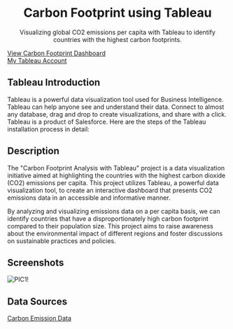 <div align="center">
    <h1> Carbon Footprint using Tableau </h1>
    <p>
Visualizing global CO2 emissions per capita with Tableau to identify countries with the highest carbon footprints.
</p>
</div>

[View Carbon Footprint Dashboard](https://public.tableau.com/app/profile/eshaalakshmi.d.s/viz/carbonfootprint_16419147506440/Dashboard1) <br>
[My Tableau Account](https://public.tableau.com/app/profile/eshaalakshmi.d.s/vizzes)

## Tableau Introduction

Tableau is a powerful data visualization tool used for Business Intelligence. Tableau can help anyone see and understand their data. Connect to almost any database, drag and drop to create visualizations, and share with a click. Tableau is a product of Salesforce.
Here are the steps of the Tableau installation process in detail:

## Description
The "Carbon Footprint Analysis with Tableau" project is a data visualization initiative aimed at highlighting the countries with the highest carbon dioxide (CO2) emissions per capita. This project utilizes Tableau, a powerful data visualization tool, to create an interactive dashboard that presents CO2 emissions data in an accessible and informative manner.

By analyzing and visualizing emissions data on a per capita basis, we can identify countries that have a disproportionately high carbon footprint compared to their population size. This project aims to raise awareness about the environmental impact of different regions and foster discussions on sustainable practices and policies.

## Screenshots
![PIC1!](carbonfootprint1.png)

## Data Sources
[Carbon Emission Data](https://en.wikipedia.org/wiki/List_of_countries_by_carbon_dioxide_emissions)



